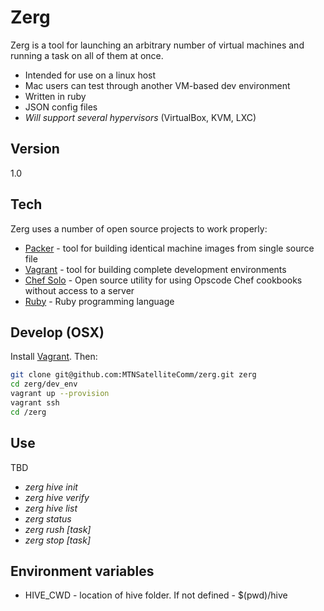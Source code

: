 Zerg
=========

Zerg is a tool for launching an arbitrary number of virtual machines and running a task on all of them at once. 

  - Intended for use on a linux host
  - Mac users can test through another VM-based dev environment
  - Written in ruby
  - JSON config files
  - *Will support several hypervisors* (VirtualBox, KVM, LXC)

Version
----

1.0

Tech
-----------

Zerg uses a number of open source projects to work properly:

* [Packer] - tool for building identical machine images from single source file
* [Vagrant] - tool for building complete development environments
* [Chef Solo] - Open source utility for using Opscode Chef cookbooks without access to a server
* [Ruby] - Ruby programming language

Develop (OSX)
--------------
Install [Vagrant]. Then:

```sh
git clone git@github.com:MTNSatelliteComm/zerg.git zerg
cd zerg/dev_env
vagrant up --provision
vagrant ssh
cd /zerg
```

Use
--------------

TBD

  - *zerg hive init*
  - *zerg hive verify*
  - *zerg hive list*
  - *zerg status*
  - *zerg rush [task]*
  - *zerg stop [task]*


Environment variables
--------------

  - HIVE_CWD - location of hive folder. If not defined - $(pwd)/hive
  

[Vagrant]:http://wwww.vagrantup.com
[Packer]:http://www.packer.io
[Chef Solo]:http://docs.opscode.com/chef_solo.html
[Ruby]:https://www.ruby-lang.org